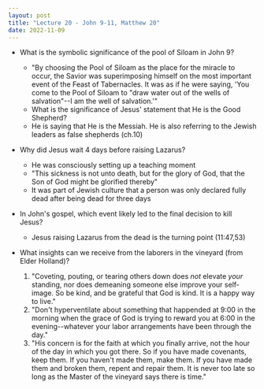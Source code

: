 ```yaml
---
layout: post
title: "Lecture 20 - John 9-11, Matthew 20"
date: 2022-11-09
---
```


* What is the symbolic significance of the pool of Siloam in John 9?
    * "By choosing the Pool of Siloam as the place for the miracle to occur, the Savior was superimposing himself on the most important event of the Feast of Tabernacles. It was as if he were saying, 'You come to the Pool of Siloam to "draw water out of the wells of salvation"--I am the well of salvation.'"
    * What is the significance of Jesus' statement that He is the Good Shepherd?
    * He is saying that He is the Messiah. He is also referring to the Jewish leaders as false shepherds (ch.10)

* Why did Jesus wait 4 days before raising Lazarus?
    * He was consciously setting up a teaching moment
    * "This sickness is not unto death, but for the glory of God, that the Son of God might be glorified thereby"
    * It was part of Jewish culture that a person was only declared fully dead after being dead for three days

* In John's gospel, which event likely led to the final decision to kill Jesus?
    * Jesus raising Lazarus from the dead is the turning point (11:47,53)

* What insights can we receive from the laborers in the vineyard (from Elder Holland)?
    1. "Coveting, pouting, or tearing others down does *not* elevate *your* standing, nor does demeaning someone else improve your self-image. So be kind, and be grateful that God is kind. It is a happy way to live."
    2. "Don't hyperventilate about something that happended at 9:00 in the morning when the grace of God is trying to reward you at 6:00 in the evening--whatever your labor arrangements have been through the day."
    3. "His concern is for the faith at which you finally arrive, not the hour of the day in which you got there. So if you have made covenants, keep them. If you haven't made them, make them. If you have made them and broken them, repent and repair them. It is never too late so long as the Master of the vineyard says there is time."
